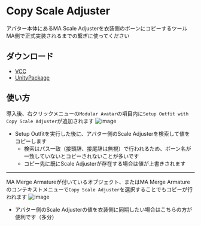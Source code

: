 # Copy Scale Adjuster
アバター本体にあるMA Scale Adjusterを衣装側のボーンにコピーするツール  
MA側で正式実装されるまでの繋ぎに使ってください

## ダウンロード
- [VCC](https://rerigferl.github.io/vpm/)
- [UnityPackage](https://github.com/Rerigferl/modular-avatar-copy-scale-adjuster/releases/)

## 使い方

導入後、右クリックメニューの`Modular Avatar`の項目内に`Setup Outfit with Copy Scale Adjuster`が追加されます
![image](https://github.com/user-attachments/assets/d322dbf2-5f9a-4600-808f-5339da26bae3)
- Setup Outfitを実行した後に、アバター側のScale Adjusterを検索して値をコピーします
  - 検索はパス一致（接頭辞、接尾辞は無視）で行われるため、ボーン名が一致していないとコピーされないことが多いです
  - コピー先に既にScale Adjusterが存在する場合は値が上書きされます
----

MA Merge Armatureが付いているオブジェクト、またはMA Merge Armatureのコンテキストメニューで`Copy Scale Adjuster`を選択することでもコピーが行われます
![image](https://github.com/user-attachments/assets/fbcee695-5deb-410e-b24f-b314bc2aeb13)
- アバター側のScale Adjusterの値を衣装側に同期したい場合はこちらの方が便利です（多分）
